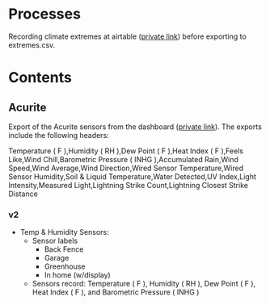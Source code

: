
# Processes

Recording climate extremes at airtable ([private link](https://airtable.com/tblGdP3Iq4ST0KGyF/viwoJZrH9rx84CDb3?blocks=hide)) before exporting to extremes.csv.

# Contents

## Acurite

Export of the Acurite sensors from the dashboard ([private link](https://www.myacurite.com/#/dashboard/922231)). The exports include the following  headers:

   Temperature ( F ),Humidity ( RH ),Dew Point ( F ),Heat Index ( F ),Feels Like,Wind Chill,Barometric Pressure ( INHG ),Accumulated Rain,Wind Speed,Wind Average,Wind Direction,Wired Sensor Temperature,Wired Sensor Humidity,Soil & Liquid Temperature,Water Detected,UV Index,Light Intensity,Measured Light,Lightning Strike Count,Lightning Closest Strike Distance

### v2

* Temp & Humidity Sensors:
  * Sensor labels  
    * Back Fence
    * Garage
    * Greenhouse
    * In home  (w/display)
  * Sensors record: Temperature ( F ), Humidity ( RH ), Dew Point ( F ), Heat Index ( F ), and Barometric Pressure ( INHG )
